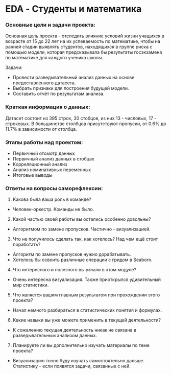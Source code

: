 # EDA - Студенты и математика  

### Основные цели и задачи проекта:  

Основная цель проекта - отследить влияние условий жизни учащихся в возрасте от 15 до 22 лет 
на их успеваемость по математике, чтобы на ранней стадии выявлять студентов, находящихся 
в группе риска с помощью модели, которая предсказывала бы результаты госэкзамена 
по математике для каждого ученика школы.  

Задачи:
- Провести разведывательный анализ данных на основе предоставленного датасета.
- Выбрать признаки для построения будущей модели.
- Составить отчёт по результатам анализа.  

### Краткая информация о данных:  

Датасет состоит из 395 строк, 30 стобцов, из них 13 - числовых, 17 - строковых. 
В большинстве столбцов присутствуют пропуски, от 0.6% до 11.7% в зависимости от столбца.

### Этапы работы над проектом:
- Первичный отсмотр данных
- Первичный анализ данных в стобцах
- Корреляционный анализ
- Анализ номинативных переменных
- Итоговые выводы

### Ответы на вопросы саморефлексии:

1. Какова была ваша роль в команде?

- Человек-оркестр. Команды не было.

2. Какой частью своей работы вы остались особенно довольны?

- Алгоритмом по замене пропусков. Частично - визуализацией.

3. Что не получилось сделать так, как хотелось? Над чем ещё стоит поработать?

- Алгоритм по замене пропусков нужно дорабатывать. 
- Хотелось бы освоить различные операции с гридом в Seaborn.

4. Что интересного и полезного вы узнали в этом модуле?

- Очень интересна визуализация. Также приоткрылся удивительный мир статистики.

5. Что является вашим главным результатом при прохождении этого проекта?

- Начал немного разбираться в статистических понятия и формулах.

6. Какие навыки вы уже можете применить в текущей деятельности?

- К сожалению текущая деятельность никак не связана в разведывательным анализом данных.

7. Планируете ли вы дополнительно изучать материалы по теме проекта?

- Визуализацию точно буду изучать самостоятельно дальше. Статистику - если появятся задачи, связанные с ней.